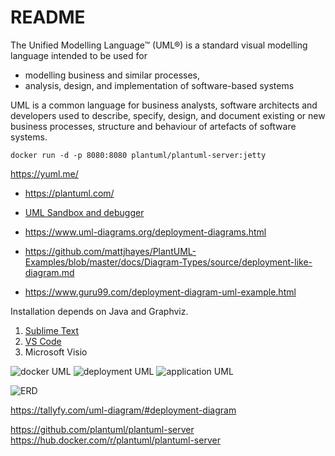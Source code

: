# README

The Unified Modelling Language™ (UML®) is a standard visual modelling language intended to be used for

- modelling business and similar processes,
- analysis, design, and implementation of software-based systems

UML is a common language for business analysts, software architects and developers used to describe,
specify, design, and document existing or new business processes,
structure and behaviour of artefacts of software systems.


`docker run -d -p 8080:8080 plantuml/plantuml-server:jetty`

https://yuml.me/


- https://plantuml.com/
- [UML Sandbox and debugger](https://www.plantuml.com/plantuml/uml)


- https://www.uml-diagrams.org/deployment-diagrams.html

- https://github.com/mattjhayes/PlantUML-Examples/blob/master/docs/Diagram-Types/source/deployment-like-diagram.md
- https://www.guru99.com/deployment-diagram-uml-example.html

Installation depends on Java and Graphviz.

1. [Sublime Text](https://github.com/evandrocoan/PlantUmlDiagrams)
2. [VS Code](https://github.com/qjebbs/vscode-plantuml)
3. Microsoft Visio


![docker UML](docker.svg "Docker")
![deployment UML](deployment.svg "Deployment")
![application UML](application.svg "Application")

![ERD](../erd.svg "Foo")


https://tallyfy.com/uml-diagram/#deployment-diagram

https://github.com/plantuml/plantuml-server
https://hub.docker.com/r/plantuml/plantuml-server